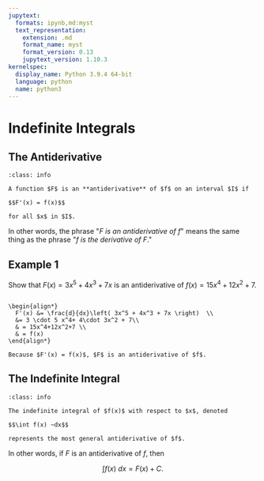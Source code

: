 ```yaml
---
jupytext:
  formats: ipynb,md:myst
  text_representation:
    extension: .md
    format_name: myst
    format_version: 0.13
    jupytext_version: 1.10.3
kernelspec:
  display_name: Python 3.9.4 64-bit
  language: python
  name: python3
---
```

# Indefinite Integrals

## The Antiderivative



```{admonition} Definition
:class: info

A function $F$ is an **antiderivative** of $f$ on an interval $I$ if 

$$F'(x) = f(x)$$ 

for all $x$ in $I$.
```

In other words, the phrase "*$F$ is an antiderivative of $f$*" means the same thing as the phrase "*$f$ is the derivative of $F$*."

## Example 1

Show that $F(x) = 3x^5 + 4x^3 + 7x$ is an antiderivative of $f(x) = 15x^4+12x^2+7$.

```{dropdown} **Step 1:** Verify that $F'(x) = f(x)$.

\begin{align*}
  F'(x) &= \frac{d}{dx}\left( 3x^5 + 4x^3 + 7x \right)  \\
  &= 3 \cdot 5 x^4+ 4\cdot 3x^2 + 7\\
  & = 15x^4+12x^2+7 \\
  & = f(x)
\end{align*}

Because $F'(x) = f(x)$, $F$ is an antiderivative of $f$.
```

## The Indefinite Integral

```{admonition} Definition
:class: info

The indefinite integral of $f(x)$ with respect to $x$, denoted

$$\int f(x) ~dx$$

represents the most general antiderivative of $f$.
```

In other words, if $F$ is an antiderivative of $f$, then

$$\int f(x) ~dx = F(x)+C.$$